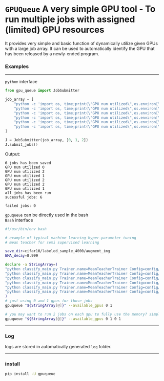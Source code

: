 # `GPUQueue` A very simple GPU tool - To run multiple jobs with assigned (limited) GPU resources

It provides very simple and basic function of dynamically utilize given GPUs with a large job array. It can be used to automatically identify the GPU that has been released by a newly-ended program.

### Examples

---
`python` interface
``` python
from gpu_queue import JobSubmitter

job_array = [
    "python -c 'import os, time;print(\"GPU num utilized\",os.environ[\"CUDA_VISIBLE_DEVICES\"]);time.sleep(3)'",
    "python -c 'import os, time;print(\"GPU num utilized\",os.environ[\"CUDA_VISIBLE_DEVICES\"]);time.sleep(2)'",
    "python -c 'import os, time;print(\"GPU num utilized\",os.environ[\"CUDA_VISIBLE_DEVICES\"]);time.sleep(0.5)'",
    "python -c 'import os, time;print(\"GPU num utilized\",os.environ[\"CUDA_VISIBLE_DEVICES\"]);time.sleep(0.5)'",
    "python -c 'import os, time;print(\"GPU num utilized\",os.environ[\"CUDA_VISIBLE_DEVICES\"]);time.sleep(3)'",
    "python -c 'import os, time;print(\"GPU num utilized\",os.environ[\"CUDA_VISIBLE_DEVICES\"]);time.sleep(1)'",
]

J = JobSubmitter(job_array, [0, 1, 2])
J.submit_jobs()
```
Output:
```
6 jobs has been saved
GPU num utilized 0
GPU num utilized 2
GPU num utilized 1
GPU num utilized 2
GPU num utilized 2
GPU num utilized 1
all jobs has been run
sucessful jobs: 6

failed jobs: 0
```
`gpuqueue` can be directly used in the bash   
`Bash` interface
```bash
#!/usr/bin/env bash

# example of typical machine learning hyper-parameter tuning 
# mean teacher for semi supervised learning

save_dir=cifar10/labeled_sample_4000/augment_img
EMA_decay=0.999

declare -a StringArray=(
"python classify_main.py Trainer.name=MeanTeacherTrainer Config=config/cifar_mt_config.yaml Trainer.save_dir=${save_dir}/meanteacherbaseline  RegScheduler.max_value=0  Trainer.EMA_decay=${EMA_decay}  "
"python classify_main.py Trainer.name=MeanTeacherTrainer Config=config/cifar_mt_config.yaml Trainer.save_dir=${save_dir}/meanteacher_0.1      RegScheduler.max_value=0.1  Trainer.EMA_decay=${EMA_decay} "
"python classify_main.py Trainer.name=MeanTeacherTrainer Config=config/cifar_mt_config.yaml Trainer.save_dir=${save_dir}/meanteacher_1        RegScheduler.max_value=1  Trainer.EMA_decay=${EMA_decay}  "
"python classify_main.py Trainer.name=MeanTeacherTrainer Config=config/cifar_mt_config.yaml Trainer.save_dir=${save_dir}/meanteacher_10       RegScheduler.max_value=10  Trainer.EMA_decay=${EMA_decay} "
"python classify_main.py Trainer.name=MeanTeacherTrainer Config=config/cifar_mt_config.yaml Trainer.save_dir=${save_dir}/meanteacher_20       RegScheduler.max_value=20  Trainer.EMA_decay=${EMA_decay} "
"python classify_main.py Trainer.name=MeanTeacherTrainer Config=config/cifar_mt_config.yaml Trainer.save_dir=${save_dir}/meanteacher_50       RegScheduler.max_value=50  Trainer.EMA_decay=${EMA_decay} "
)
# just using 0 and 1 gpus for those jobs
gpuqueue "${StringArray[@]}" --available_gpus 0 1

# you may want to run 2 jobs on each gpu to fully use the memory? simple
gpuqueue "${StringArray[@]}" --available_gpus 0 1 0 1

```
---
### Log
logs are stored in automatically generated `log` folder.


---
### install 
```bash
pip install -U gpuqueue
```

